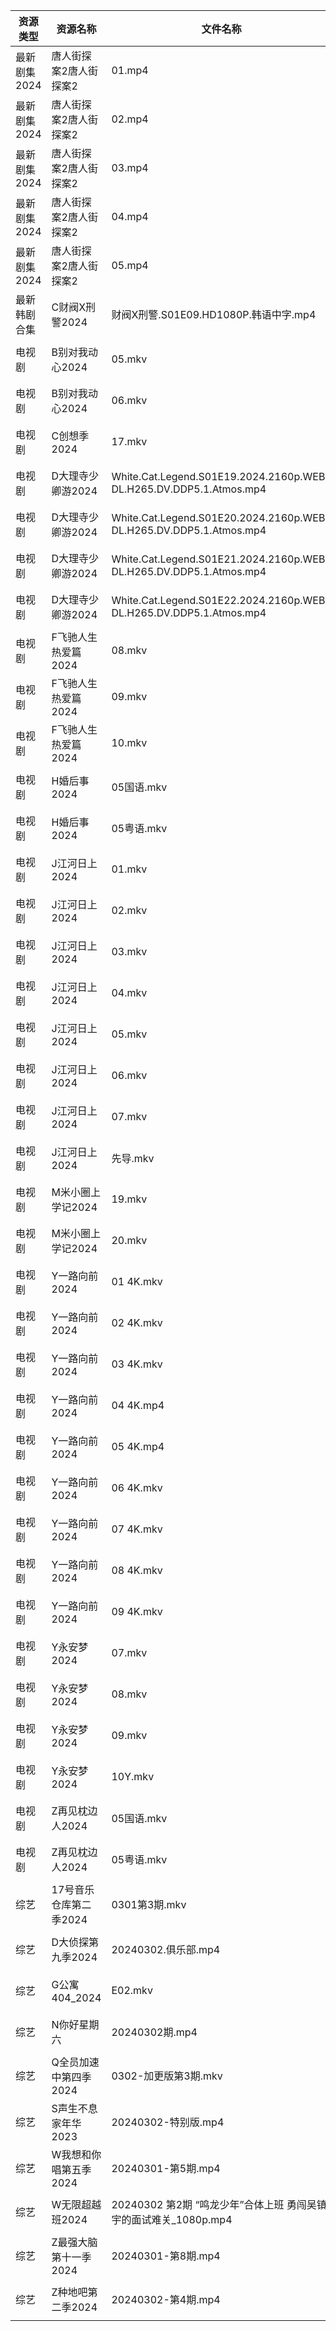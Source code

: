 | 资源类型     | 资源名称           | 文件名称                                                               | 分享链接                                      | 更新时间                |
| -------- | -------------- | ------------------------------------------------------------------ | ----------------------------------------- | ------------------- |
| 最新剧集2024 | 唐人街探案2唐人街探案2   | 01.mp4                                                             | https://www.alipan.com/s/J3Ejq76MXYg      | 2024-03-02 19:00:07 |
| 最新剧集2024 | 唐人街探案2唐人街探案2   | 02.mp4                                                             | https://www.alipan.com/s/J3Ejq76MXYg      | 2024-03-02 19:00:06 |
| 最新剧集2024 | 唐人街探案2唐人街探案2   | 03.mp4                                                             | https://www.alipan.com/s/J3Ejq76MXYg      | 2024-03-02 19:00:06 |
| 最新剧集2024 | 唐人街探案2唐人街探案2   | 04.mp4                                                             | https://www.alipan.com/s/J3Ejq76MXYg      | 2024-03-02 19:00:06 |
| 最新剧集2024 | 唐人街探案2唐人街探案2   | 05.mp4                                                             | https://www.alipan.com/s/J3Ejq76MXYg      | 2024-03-02 19:00:06 |
| 最新韩剧合集   | C财阀X刑警2024     | 财阀X刑警.S01E09.HD1080P.韩语中字.mp4                                      | https://www.alipan.com/s/RXRu5So38tj      | 2024-03-02 00:05:06 |
| 电视剧      | B别对我动心2024     | 05.mkv                                                             | https://www.alipan.com/s/bRXjhAV23Jh      | 2024-03-02 21:05:15 |
| 电视剧      | B别对我动心2024     | 06.mkv                                                             | https://www.alipan.com/s/bRXjhAV23Jh      | 2024-03-02 21:05:15 |
| 电视剧      | C创想季2024       | 17.mkv                                                             | https://www.alipan.com/s/G4Yw7gjKeyR      | 2024-03-02 08:12:13 |
| 电视剧      | D大理寺少卿游2024    | White.Cat.Legend.S01E19.2024.2160p.WEB-DL.H265.DV.DDP5.1.Atmos.mp4 | https://www.alipan.com/s/CTDbHpBo64q      | 2024-03-02 21:05:36 |
| 电视剧      | D大理寺少卿游2024    | White.Cat.Legend.S01E20.2024.2160p.WEB-DL.H265.DV.DDP5.1.Atmos.mp4 | https://www.alipan.com/s/CTDbHpBo64q      | 2024-03-02 21:05:36 |
| 电视剧      | D大理寺少卿游2024    | White.Cat.Legend.S01E21.2024.2160p.WEB-DL.H265.DV.DDP5.1.Atmos.mp4 | https://www.alipan.com/s/CTDbHpBo64q      | 2024-03-02 21:05:36 |
| 电视剧      | D大理寺少卿游2024    | White.Cat.Legend.S01E22.2024.2160p.WEB-DL.H265.DV.DDP5.1.Atmos.mp4 | https://www.alipan.com/s/CTDbHpBo64q      | 2024-03-02 21:05:35 |
| 电视剧      | F飞驰人生热爱篇2024   | 08.mkv                                                             | https://www.alipan.com/s/GRjeg5ECeea      | 2024-03-02 08:12:23 |
| 电视剧      | F飞驰人生热爱篇2024   | 09.mkv                                                             | https://www.alipan.com/s/GRjeg5ECeea      | 2024-03-02 08:12:23 |
| 电视剧      | F飞驰人生热爱篇2024   | 10.mkv                                                             | https://www.alipan.com/s/GRjeg5ECeea      | 2024-03-02 21:05:39 |
| 电视剧      | H婚后事2024       | 05国语.mkv                                                           | https://www.alipan.com/s/V721tmW61zo      | 2024-03-02 08:12:32 |
| 电视剧      | H婚后事2024       | 05粤语.mkv                                                           | https://www.alipan.com/s/V721tmW61zo      | 2024-03-02 08:12:31 |
| 电视剧      | J江河日上2024      | 01.mkv                                                             | https://www.alipan.com/s/RuoQo1f6imw      | 2024-03-02 08:16:08 |
| 电视剧      | J江河日上2024      | 02.mkv                                                             | https://www.alipan.com/s/RuoQo1f6imw      | 2024-03-02 08:16:07 |
| 电视剧      | J江河日上2024      | 03.mkv                                                             | https://www.alipan.com/s/RuoQo1f6imw      | 2024-03-02 08:16:07 |
| 电视剧      | J江河日上2024      | 04.mkv                                                             | https://www.alipan.com/s/RuoQo1f6imw      | 2024-03-02 08:16:07 |
| 电视剧      | J江河日上2024      | 05.mkv                                                             | https://www.alipan.com/s/RuoQo1f6imw      | 2024-03-02 08:16:06 |
| 电视剧      | J江河日上2024      | 06.mkv                                                             | https://www.alipan.com/s/RuoQo1f6imw      | 2024-03-02 08:16:06 |
| 电视剧      | J江河日上2024      | 07.mkv                                                             | https://www.alipan.com/s/RuoQo1f6imw      | 2024-03-02 21:05:49 |
| 电视剧      | J江河日上2024      | 先导.mkv                                                             | https://www.alipan.com/s/RuoQo1f6imw      | 2024-03-02 08:16:06 |
| 电视剧      | M米小圈上学记2024    | 19.mkv                                                             | https://www.alipan.com/s/LYgFAms712d      | 2024-03-02 08:12:46 |
| 电视剧      | M米小圈上学记2024    | 20.mkv                                                             | https://www.alipan.com/s/LYgFAms712d      | 2024-03-02 08:12:45 |
| 电视剧      | Y一路向前2024      | 01 4K.mkv                                                          | https://www.alipan.com/s/r76jFb115TC      | 2024-03-02 21:06:13 |
| 电视剧      | Y一路向前2024      | 02 4K.mkv                                                          | https://www.alipan.com/s/r76jFb115TC      | 2024-03-02 21:06:13 |
| 电视剧      | Y一路向前2024      | 03 4K.mkv                                                          | https://www.alipan.com/s/r76jFb115TC      | 2024-03-02 21:06:08 |
| 电视剧      | Y一路向前2024      | 04 4K.mp4                                                          | https://www.alipan.com/s/r76jFb115TC      | 2024-03-02 21:06:07 |
| 电视剧      | Y一路向前2024      | 05 4K.mp4                                                          | https://www.alipan.com/s/r76jFb115TC      | 2024-03-02 21:06:07 |
| 电视剧      | Y一路向前2024      | 06 4K.mkv                                                          | https://www.alipan.com/s/r76jFb115TC      | 2024-03-02 21:06:07 |
| 电视剧      | Y一路向前2024      | 07 4K.mkv                                                          | https://www.alipan.com/s/r76jFb115TC      | 2024-03-02 21:06:06 |
| 电视剧      | Y一路向前2024      | 08 4K.mkv                                                          | https://www.alipan.com/s/r76jFb115TC      | 2024-03-02 21:06:06 |
| 电视剧      | Y一路向前2024      | 09 4K.mkv                                                          | https://www.alipan.com/s/r76jFb115TC      | 2024-03-02 21:06:06 |
| 电视剧      | Y永安梦2024       | 07.mkv                                                             | https://www.alipan.com/s/zVkspdLVc9W      | 2024-03-02 08:12:56 |
| 电视剧      | Y永安梦2024       | 08.mkv                                                             | https://www.alipan.com/s/zVkspdLVc9W      | 2024-03-02 08:12:55 |
| 电视剧      | Y永安梦2024       | 09.mkv                                                             | https://www.alipan.com/s/zVkspdLVc9W      | 2024-03-02 21:06:17 |
| 电视剧      | Y永安梦2024       | 10Y.mkv                                                            | https://www.alipan.com/s/zVkspdLVc9W      | 2024-03-02 21:06:17 |
| 电视剧      | Z再见枕边人2024     | 05国语.mkv                                                           | https://www.alipan.com/s/gRQdsMic6i2      | 2024-03-02 08:13:02 |
| 电视剧      | Z再见枕边人2024     | 05粤语.mkv                                                           | https://www.alipan.com/s/gRQdsMic6i2      | 2024-03-02 08:13:02 |
| 综艺       | 17号音乐仓库第二季2024 | 0301第3期.mkv                                                        | https://www.alipan.com/s/9UjuDVabbAo      | 2024-03-02 21:06:39 |
| 综艺       | D大侦探第九季2024    | 20240302.俱乐部.mp4                                                   | https://www.alipan.com/s/D2ZWBwPxiYi      | 2024-03-02 21:06:46 |
| 综艺       | G公寓404_2024    | E02.mkv                                                            | https://www.alipan.com/s/GoS4LufpWv2      | 2024-03-02 00:05:27 |
| 综艺       | N你好星期六         | 20240302期.mp4                                                      | https://www.aliyundrive.com/s/QGPr3eRo3pE | 2024-03-02 21:07:10 |
| 综艺       | Q全员加速中第四季2024  | 0302-加更版第3期.mkv                                                    | https://www.alipan.com/s/e7gcZ4pytd9      | 2024-03-02 21:07:15 |
| 综艺       | S声生不息家年华2023   | 20240302-特别版.mp4                                                   | https://www.alipan.com/s/oBNwrWFiT9X      | 2024-03-02 21:07:21 |
| 综艺       | W我想和你唱第五季2024  | 20240301-第5期.mp4                                                   | https://www.alipan.com/s/VuTDdPsxj7H      | 2024-03-02 00:05:55 |
| 综艺       | W无限超越班2024     | 20240302 第2期 “鸣龙少年”合体上班 勇闯吴镇宇的面试难关_1080p.mp4                       | https://www.alipan.com/s/Wwex7BWuJFP      | 2024-03-02 21:07:27 |
| 综艺       | Z最强大脑第十一季2024  | 20240301-第8期.mp4                                                   | https://www.alipan.com/s/xwuvrmHhT2H      | 2024-03-02 00:06:05 |
| 综艺       | Z种地吧第二季2024    | 20240302-第4期.mp4                                                   | https://www.alipan.com/s/1DyAWe9bo96      | 2024-03-02 21:07:38 |
